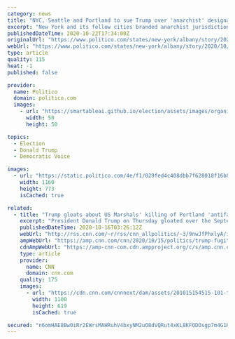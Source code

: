 ```yaml
---
category: news
title: "NYC, Seattle and Portland to sue Trump over 'anarchist' designation"
excerpt: "New York and its fellow cities branded anarchist jurisdictions by the Trump administration will file a lawsuit Thursday challenging a move to pull their federal funds. The Justice Department last month slapped the label on New York,"
publishedDateTime: 2020-10-22T17:34:00Z
originalUrl: "https://www.politico.com/states/new-york/albany/story/2020/10/22/nyc-seattle-and-portland-to-sue-trump-over-anarchist-designation-1329484"
webUrl: "https://www.politico.com/states/new-york/albany/story/2020/10/22/nyc-seattle-and-portland-to-sue-trump-over-anarchist-designation-1329484"
type: article
quality: 115
heat: -1
published: false

provider:
  name: Politico
  domain: politico.com
  images:
    - url: "https://smartableai.github.io/election/assets/images/organizations/politico.com-50x50.jpg"
      width: 50
      height: 50

topics:
  - Election
  - Donald Trump
  - Democratic Voice

images:
  - url: "https://static.politico.com/4e/f1/029fed4c408dbb7f628018f16b8b/blas1.jpg"
    width: 1160
    height: 773
    isCached: true

related:
  - title: "Trump gloats about US Marshals' killing of Portland 'antifa' suspect"
    excerpt: "President Donald Trump on Thursday gloated over the September killing of Portland, Oregon, murder suspect Michael Reinoehl by law enforcement officers who had been deputized as US Marshals.\n    \n"
    publishedDateTime: 2020-10-16T03:26:12Z
    webUrl: "http://rss.cnn.com/~r/rss/cnn_allpolitics/~3/9nwJfPhxlyA/index.html"
    ampWebUrl: "https://amp.cnn.com/cnn/2020/10/15/politics/trump-fugitive-shooting/index.html"
    cdnAmpWebUrl: "https://amp-cnn-com.cdn.ampproject.org/c/s/amp.cnn.com/cnn/2020/10/15/politics/trump-fugitive-shooting/index.html"
    type: article
    provider:
      name: CNN
      domain: cnn.com
    quality: 175
    images:
      - url: "https://cdn.cnn.com/cnnnext/dam/assets/201015154515-101-trump-lead-image-2020-super-tease.jpg"
        width: 1100
        height: 619
        isCached: true

secured: "n6omHAE8Bw0iRr2EWrsMAHRuhV4bxyNM2uO8dVQRut4xKL8KFODOsgp7m4G1HSiIYfTe2xEJwH1JviixsBtQa3rZB59IHnb6YYApki4hFCIesL6Sc2LGh2C2/8vBqtrqjIwMeMMlACoD3ZcdCOfe4oRIsiEDjNTaa+1Y9K9TIpwmnQkz4XUnhWzXa0p7CowHxSIbDSwp0y8ZttMWoIbfhka+46a0ChiBT/NhgwbQS5E2fDh0x/U/QS9hO6Pbe7tOzXYZOqyavTbPHvxza6Ktc7qeQ5tbB6N5CR0dCvbs3I5DhCvj1Tx7zy68duZQambudXJXl9+CLSNocnjlSA29GTZyJD+tR/Pp/Tc6kxhQXRI=;YbOB4P0wKWpuYwm1apECtQ=="
---
```


